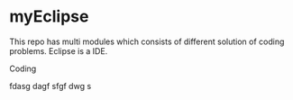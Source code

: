 # myEclipse
This repo has multi modules which consists of different solution of coding problems.
Eclipse is a IDE.

Coding

fdasg
dagf
sfgf
dwg
s
